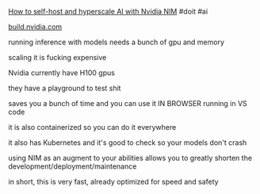 [How to self-host and hyperscale AI with Nvidia NIM](https://www.youtube.com/@Fireship)
#doit 
#ai 

[build.nvidia.com](build.nvidia.com)

running inference with models needs a bunch of gpu and memory

scaling it is fucking expensive

Nvidia currently have H100 gpus

they have a playground to test shit

saves you a bunch of time and you can use it IN BROWSER running in VS code

it is also containerized so you can do it everywhere

it also has Kubernetes and it's good to check so your models don't crash

using NIM as an augment to your abilities allows you to greatly shorten the development/deployment/maintenance 

in short, this is very fast, already optimized for speed and safety